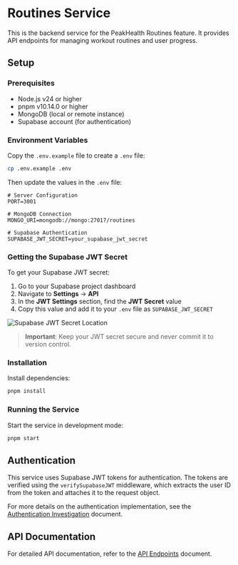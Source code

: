 # Routines Service

This is the backend service for the PeakHealth Routines feature. It provides API endpoints for managing workout routines and user progress.

## Setup

### Prerequisites

- Node.js v24 or higher
- pnpm v10.14.0 or higher
- MongoDB (local or remote instance)
- Supabase account (for authentication)

### Environment Variables

Copy the `.env.example` file to create a `.env` file:

```bash
cp .env.example .env
```

Then update the values in the `.env` file:

```
# Server Configuration
PORT=3001

# MongoDB Connection
MONGO_URI=mongodb://mongo:27017/routines

# Supabase Authentication
SUPABASE_JWT_SECRET=your_supabase_jwt_secret
```

### Getting the Supabase JWT Secret

To get your Supabase JWT secret:

1. Go to your Supabase project dashboard
2. Navigate to **Settings** → **API**
3. In the **JWT Settings** section, find the **JWT Secret** value
4. Copy this value and add it to your `.env` file as `SUPABASE_JWT_SECRET`

![Supabase JWT Secret Location](https://supabase.com/docs/img/guides/api/api-keys-jwt-secret.png)

> **Important**: Keep your JWT secret secure and never commit it to version control.

### Installation

Install dependencies:

```bash
pnpm install
```

### Running the Service

Start the service in development mode:

```bash
pnpm start
```

## Authentication

This service uses Supabase JWT tokens for authentication. The tokens are verified using the `verifySupabaseJWT` middleware, which extracts the user ID from the token and attaches it to the request object.

For more details on the authentication implementation, see the [Authentication Investigation](../../docs/features/routines/backend/authentication-investigation.md) document.

## API Documentation

For detailed API documentation, refer to the [API Endpoints](../../docs/features/routines/backend/endpoints.md) document.
